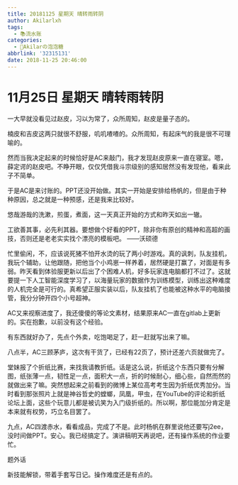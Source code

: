```yaml
---
title: 20181125 星期天 晴转雨转阴
author: Akilarlxh
tags:
  - 📚流水账
categories:
  - 🍬Akilarの泡泡糖
abbrlink: '32315131'
date: 2018-11-25 20:46:00
---
```

# 11月25日 星期天 晴转雨转阴

一大早就没看见过赵皮，习以为常了，众所周知，赵皮是量子态的。

楠皮和吉皮这两只就很不舒服，叽叽喳喳的。众所周知，有起床气的我是很不可理喻的。

然而当我决定起来的时候恰好是AC来敲门，我才发现赵皮原来一直在寝室。嗯，薛定谔的赵皮吧。不睁开眼，仅仅凭借我斗宗级别的感知居然没有发现他，看来此子不简单。

于是AC是来讨账的。PPT还没开始做。其实一开始是安排给杨帆的，但是由于种种原因，总之就是一种预感，还是我来比较好。

悠哉游哉的洗漱，煎蛋，煮面，这一天真正开始的方式和昨天如出一辙。

工欲善其事，必先利其器。要想做个好看的PPT，除非你有原创的精神和高超的画技，否则还是老老实实找个漂亮的模板吧。
——沃硕德

忙里偷闲，不，应该说死猪不怕开水烫的玩了两小时游戏。真的讽刺，队友挂机，我玩个辅助，让他跟随，把他当个小鸡崽一样养着，居然硬是打赢了，对面是有多弱。昨天看到体验服更新以后出了个困难人机，好多玩家连电脑都打不过了。这就要提一下人工智能深度学习了，以海量玩家的数据作为训练模型，训练出这种难度的人机完全是可行的。真希望正服实装以后，队友挂机了也能被这种水平的电脑接管，我分分钟开四个小号超神。

AC又来视察进度了，我还傻傻的等论文素材，结果原来AC一直在gitlab上更新的。实在抱歉，以前没有这个经验。

有东西就好办了，先点个外卖，吃饱喝足了，赶一赶就写出来了嘛。

八点半，AC三顾茅庐，这次有干货了，已经有22页了，预计还差六页就做完了。

堂妹报了个折纸比赛，来找我请教折纸。话是这么说，折纸这个东西只要有分解图，纸张薄一点，韧性足一点，面积大一点，折的时候耐心，细心些，自然而然的就做出来了嘛。突然想起来之前看到的微博上某位高考考生因为折纸优秀加分。当时看到那张照片上就是神谷哲史的螳螂，凤凰，甲虫，在YouTube的评论和折纸论坛上面，这些个玩意儿都是被讥笑为入门级折纸的。所以啊，那位能加分肯定是本来就有权势，巧立名目罢了。

九点，AC四渡赤水，看看成品，完成了不是。此时杨帆在群里说他还要写j2ee，没时间做PPT。安心。我已经搞定了。演讲稿明天再说吧，还有操作系统的作业要忙。

题外话

新技能解锁，带着手套写日记。操作难度还是有点的。

